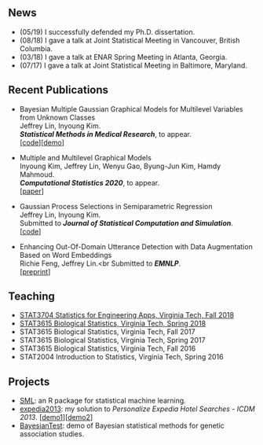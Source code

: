 ## News
* (05/19) I successfully defended my Ph.D. dissertation.
* (08/18) I gave a talk at Joint Statistical Meeting in Vancouver, British Columbia.
* (03/18) I gave a talk at ENAR Spring Meeting in Atlanta, Georgia.
* (07/17) I gave a talk at Joint Statistical Meeting in Baltimore, Maryland.


## Recent Publications
* Bayesian Multiple Gaussian Graphical Models for Multilevel Variables from Unknown Classes <br>
Jeffrey Lin, Inyoung Kim.<br>
_**Statistical Methods in Medical Research**_, to appear.<br>
[[code](https://github.com/jlin-vt/BMGGM)][[demo](https://github.com/jlin-vt/BMGGM/wiki/Network-Analysis:-Gaussian-Graphical-Models)]

* Multiple and Multilevel Graphical Models <br>
Inyoung Kim, Jeffrey Lin, Wenyu Gao, Byung-Jun Kim, Hamdy Mahmoud.<br>
_**Computational Statistics 2020**_, to appear.<br>
[[paper](https://onlinelibrary.wiley.com/doi/abs/10.1002/wics.1497)]

* Gaussian Process Selections in Semiparametric Regression <br>
Jeffrey Lin, Inyoung Kim.<br>
Submitted to _**Journal of Statistical Computation and Simulation**_.<br>
[[code](https://github.com/jlin-vt/GpSelection.jl)]

* Enhancing Out-Of-Domain Utterance Detection with Data Augmentation Based on Word Embeddings <br>
Richie Feng, Jeffrey Lin.<br
Submitted to _**EMNLP**_.<br>
[[preprint](https://arxiv.org/abs/1911.10439)]


## Teaching
* [STAT3704 Statistics for Engineering Apps, Virginia Tech, Fall 2018](https://github.com/jlin-vt/STAT3704/blob/master/README.md)
* [STAT3615 Biological Statistics, Virginia Tech, Spring 2018](https://github.com/jlin-vt/STAT3615/blob/master/README.md)
* STAT3615 Biological Statistics, Virginia Tech, Fall 2017
* STAT3615 Biological Statistics, Virginia Tech, Spring 2017
* STAT3615 Biological Statistics, Virginia Tech, Fall 2016
* STAT2004 Introduction to Statistics, Virginia Tech, Spring 2016


## Projects
* [SML](https://github.com/jlin-vt/SML): an R package for statistical machine learning.
* [expedia2013](https://github.com/jlin-vt/expedia2013): my solution to _Personalize Expedia Hotel Searches - ICDM 2013_. [[demo1](https://github.com/jlin-vt/expedia2013/wiki/Learning-Personalized-Hotel-Searches-(1))][[demo2](https://github.com/jlin-vt/expedia2013/wiki/Learning-Personalized-Hotel-Searches-(2))]
* [BayesianTest](https://github.com/jlin-vt/BayesianTest/blob/master/README.md): demo of Bayesian statistical methods for genetic association studies.
